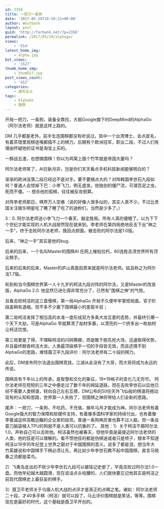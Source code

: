```yaml
---
id: 2358
title: 一把刀一条狗
date: '2017-05-29T16:59:21+00:00'
author: Westbank
layout: post
guid: 'http://farbank.net/?p=2358'
permalink: /2017/05/29/alphago/
views:
    - '914'
latest_home_img:
    - alpha.jpg
bot_views:
    - '1527'
thumb_home_img:
    - thumb27.jpg
post_views_count:
    - '412'
categories:
    - 速写主义
tags:
    - AlphaGo
    - 围棋
---
```


开局一把刀，一条狗，装备全靠捡，大抵Google旗下的DeepMind的AlphaGo （阿尔法老师）就是这样上路的。

DM 几乎都是老外，前半生连围棋都没有听说过。其中一个台湾博士，会点皮毛，有着茶馆里观棋连嘴都插不上的棋力。后期有个欧洲冠军，职业二段，不过人们有理由怀疑他的证书是淘宝上买的。

一群战五渣，也想搞围棋！你以为鸡窝上插个竹竿就是帝国大厦吗？

阿尔法老师笑了，AI日新月异，岂是你们天天看点手机科技新闻能够明白的？

渐渐的欧洲没落二段已经远不是对手。要不要搞点大的？对阵韩国李世石九段如何？普通人会惊掉下巴：小李飞刀，例无虚发。他独创的僵尸流，可谓百足之虫，死而不僵。-- 想杀他的孤棋，往往被反攻倒算。

对阵李老师那日，棋界万人空巷（说的好像人很多似的，其实人真不少。不过比贵国关注娱乐明星吃了睡了睡了吃了的迷粉们，当然是少多了。）

3：0. 阿尔法老师送小李飞刀一个春天，敲定胜局。所有人真的傻眼了。以为下下个世纪才能实现的人机大战居然现在就来到。李老师在第四局绝地反击下出"神之一手"，终于击败阿尔法老师，挽回点颜面。被击败的阿尔法是1.0版。

后来，"神之一手"其实是他的bug.

后来的后来，一个名叫Master的围棋AI 在网上摧枯拉朽，60连胜击溃世界所有顶尖棋手。

后来的后来的后来，Master的庐山真面目原来就是阿尔法老师。姑且称之为阿尔法1.7版。

轮到和当今围棋世界第一人十九岁的柯洁九段对阵的阿尔法，又是Master的改良版，AlphaGo 2.0. 他显然已进化得非常充分了，已然有"围棋之神"的气势。

且看击败柯洁的这三盘慢棋，第一局AlphaGo 开局不久便牢牢掌控局面，官子阶段虽稍有退缩，但不多不少赢下围棋最小的差距半目；

第二局柯洁发挥了相当高的水准一度形成双方多条大龙互耍的态势，并最终引爆一个天下大劫，可是AlphaGo 早就算清了劫材多寡，以漂亮的一个挤多出一枚劫材让柯洁饮恨。

第三局更是了得，不理睬柯洁的闪转腾挪，而是敢于脱先抢大场，迅速取得优势，并且最终鲸吞柯洁大龙。人类最顶级棋手一切的手段皆无效，而且还猜不到AlphaGo的思路，难怪聂卫平九段评价：阿尔法老师有二十段的棋力。

此后，DM宣布阿尔法退出围棋竞技。江湖从此没有了大哥，而大哥将成为永远的传说。

围棋具有千年以上的传承，是智慧和文化的象征，19*19格子的变化几无穷尽。 阿尔法老师在短短的三年之中便走过了数千年的绵延道路，而在击败李世石以后他已经不需要人类棋谱，转向自己左右互搏，DM公布的50份天外飞仙般的棋谱将撼动现有的认知和思路，世界第一人失败了，但围棋之神将带给人们全新的思路。

尾声：一把刀，一条狗，不吃药，不充值，猴年马月才能成为神。阿尔法老师有着Google强大的智力保障和软硬件支持，有着像多国科学家的持续付出，也有着像李嘉诚这样高瞻远瞩的企业家的投资。普通一条狗再厉害也算不过人脑，但一条会耍刀脑袋植入TPU的狗就不是人类可以抗衡的了。
其他：1）关于柯洁不屑阿尔法1.0，声称自己可以击败他。柯洁虽然也被春天，但他毕竟是最接近阿尔法老师的人类，他的狂是可以理解的。看不惯他狂的都是伪棋迷或者只是喷子，根本不知道柯洁以19岁的年纪登上世界之巅对于中国围棋的意义。说多了都是泪，想当年大竹英雄说和中国棋手下棋必须让先，再比如少年李世石瞧不起中国围棋，直言马晓春之流都是菜鸟。

2）飞禽岛走出的不败少年李世石九段可以被铭记史册了，毕竟击败过阿尔法1.0一盘。而他年纪越大越圆滑，现在说话点头哈腰的，人们就快要忘记他其实是柯洁之前现代围棋史上最狂妄的棋手。

3）聂卫平老师关于乌镇人机大战的点评才是真正的点睛之笔。诸如：阿尔法老师二十段，才40多手棋（柯洁）就可以投了，马云评价围棋就是笑话，等等。围棋现在是最好的时代，这个基础是聂卫平开创的。
